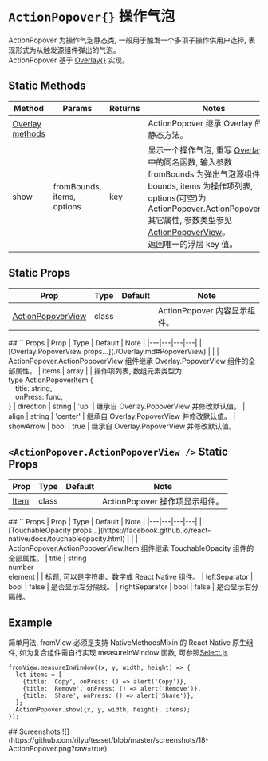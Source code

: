 # `ActionPopover{}` 操作气泡
ActionPopover 为操作气泡静态类, 一般用于触发一个多项子操作供用户选择, 表现形式为从触发源组件弹出的气泡。<br/>ActionPopover 基于 [Overlay{}](./Overlay.md) 实现。

## Static Methods
| Method | Params | Returns | Notes |
|---|---|---|---|
| [Overlay methods](./Overlay.md) |  |  | ActionPopover 继承 Overlay 的全部静态方法。
| show | fromBounds, items, options | key | 显示一个操作气泡, 重写 [Overlay{}](./Overlay.md) 中的同名函数, 输入参数 fromBounds 为弹出气泡源组件 bounds, items 为操作项列表, options(可空)为 ActionPopover.ActionPopoverView 其它属性, 参数类型参见 [ActionPopoverView](#ActionPopoverView)。<br/>返回唯一的浮层 key 值。

## Static Props
| Prop | Type | Default | Note |
|---|---|---|---|
| [ActionPopoverView](#ActionPopoverView) | class |  | ActionPopover 内容显示组件。

<span id="ActionPopoverView" />
## `<ActionPopover.ActionPopoverView />` Props
| Prop | Type | Default | Note |
|---|---|---|---|
| [Overlay.PopoverView props...](./Overlay.md#PopoverView) |  |  | ActionPopover.ActionPopoverView 组件继承 Overlay.PopoverView 组件的全部属性。
| items | array |  | 操作项列表, 数组元素类型为:<br/>type ActionPopoverItem {<br/>&ensp;&ensp;title: string,<br/>&ensp;&ensp;onPress: func,<br/>}
| direction | string | 'up' | 继承自 Overlay.PopoverView 并修改默认值。
| align | string | 'center' | 继承自 Overlay.PopoverView 并修改默认值。
| showArrow | bool | true | 继承自 Overlay.PopoverView 并修改默认值。

## `<ActionPopover.ActionPopoverView />` Static Props
| Prop | Type | Default | Note |
|---|---|---|---|
| [Item](#Item) | class |  | ActionPopover 操作项显示组件。

<span id="Item" />
## `<ActionPopover.ActionPopoverView.Item />` Props
| Prop | Type | Default | Note |
|---|---|---|---|
| [TouchableOpacity props...](https://facebook.github.io/react-native/docs/touchableopacity.html) |  |  | ActionPopover.ActionPopoverView.Item 组件继承 TouchableOpacity 组件的全部属性。
| title | string<br/>number<br/>element |  | 标题, 可以是字符串、数字或 React Native 组件。
| leftSeparator | bool | false | 是否显示左分隔线。
| rightSeparator | bool | false | 是否显示右分隔线。

## Example
简单用法, fromView 必须是支持 NativeMethodsMixin 的 React Native 原生组件, 如为复合组件需自行实现 measureInWindow 函数, 可参照[Select.js](../components/Select/Select.js)
```
fromView.measureInWindow((x, y, width, height) => {
  let items = [
    {title: 'Copy', onPress: () => alert('Copy')},
    {title: 'Remove', onPress: () => alert('Remove')},
    {title: 'Share', onPress: () => alert('Share')},
  ];
  ActionPopover.show({x, y, width, height}, items);
});
```

<span id="Screenshots" />
## Screenshots
![](https://github.com/rilyu/teaset/blob/master/screenshots/18-ActionPopover.png?raw=true)
